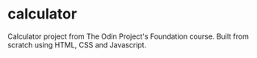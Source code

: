 # calculator
Calculator project from The Odin Project's Foundation course.
Built from scratch using HTML, CSS and Javascript.